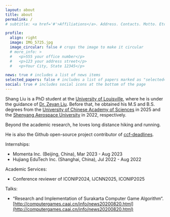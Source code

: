```yaml
---
layout: about
title: about
permalink: /
# subtitle: <a href='#'>Affiliations</a>. Address. Contacts. Motto. Etc.

profile:
  align: right
  image: IMG_5725.jpg
  image_circular: false # crops the image to make it circular
  # more_info: >
  #   <p>555 your office number</p>
  #   <p>123 your address street</p>
  #   <p>Your City, State 12345</p>

news: true # includes a list of news items
selected_papers: false # includes a list of papers marked as "selected={true}"
social: true # includes social icons at the bottom of the page
---
```


<!-- Shang Liu is currently pursuing a master's degree at the [University of Chinese Academy of Sciences](https://www.ucas.ac.cn/), where he is under the guidance of [Prof. Zhenyu Yin](https://people.ucas.ac.cn/~0012420). Before that, he obtained his B.S. degree from [Shenyang Aerospace University](https://www.sau.edu.cn/) in 2022. -->

Shang Liu is a PhD student at the [University of Louisville](https://louisville.edu/), where he is under the guidance of [Dr. Zeyan Liu](https://liuzey.com/). Before that, he obtained his M.S and B.S. degrees from the [University of Chinese Academy of Sciences](https://www.ucas.ac.cn/) in 2025 and the [Shenyang Aerospace University](https://www.sau.edu.cn/) in 2022, respectively.

Beyond the academic research, he loves long distance hiking and running.

He is also the Github open-source project contributor of [ccf-deadlines](https://github.com/ccfddl/ccf-deadlines).

Internships:

- Momenta Inc. (Beijing, China), Mar 2023 - Aug 2023
- Hujiang EduTech Inc. (Shanghai, China), Jul 2022 - Aug 2022

Academic Services:

- Conference reviewer of ICONIP2024, IJCNN2025, ICONIP2025

Talks:

- “Research and Implementation of Surakarta Computer Game Algorithm“. [http://computergames.caai.cn/info/news20200820.html](http://computergames.caai.cn/info/news20200820.html)

<!-- Write your biography here. Tell the world about yourself. Link to your favorite [subreddit](http://reddit.com). You can put a picture in, too. The code is already in, just name your picture `prof_pic.jpg` and put it in the `img/` folder.

Put your address / P.O. box / other info right below your picture. You can also disable any of these elements by editing `profile` property of the YAML header of your `_pages/about.md`. Edit `_bibliography/papers.bib` and Jekyll will render your [publications page](/al-folio/publications/) automatically.

Link to your social media connections, too. This theme is set up to use [Font Awesome icons](https://fontawesome.com/) and [Academicons](https://jpswalsh.github.io/academicons/), like the ones below. Add your Facebook, Twitter, LinkedIn, Google Scholar, or just disable all of them. -->
